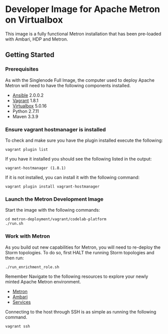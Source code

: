 Developer Image for Apache Metron on Virtualbox
===============================================

This image is a fully functional Metron installation that has been pre-loaded with Ambari, HDP and Metron.

Getting Started
---------------

### Prerequisites

As with the Singlenode Full Image, the computer used to deploy Apache Metron will need to have the following components installed.

 - [Ansible](https://github.com/ansible/ansible) 2.0.0.2
 - [Vagrant](https://www.vagrantup.com) 1.8.1
 - [Virtualbox](virtualbox.org) 5.0.16
 - Python 2.7.11
 - Maven 3.3.9

### Ensure vagrant hostmanager is installed

To check and make sure you have the plugin installed execute the following:

 ```
 vagrant plugin list
 ```

If you have it installed you should see the following listed in the output:

  ```
  vagrant-hostmanager (1.8.1)
  ```
If it is not installed, you can install it with the following command:

  ```
  vagrant plugin install vagrant-hostmanager
  ```

### Launch the Metron Development Image

Start the image with the following commands:

  ```
  cd metron-deployment/vagrant/codelab-platform
  ./run.sh
  ```

### Work with Metron

As you build out new capabilities for Metron, you will need to re-deploy the Storm topologies. To do so, first HALT the running Storm topologies and then run:

```
./run_enrichment_role.sh
```

Remember Navigate to the following resources to explore your newly minted Apache Metron environment.

 - [Metron](http://node1:5000)
 - [Ambari](http://node1:8080)
 - [Services](http://node1:2812)

Connecting to the host through SSH is as simple as running the following command.

   ```
   vagrant ssh
   ```
